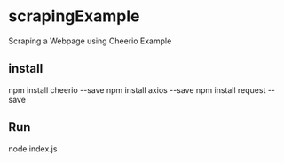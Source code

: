 # scrapingExample
Scraping a Webpage using Cheerio Example

install
-------
npm install cheerio --save
npm install axios --save
npm install request --save

Run
---
node index.js
